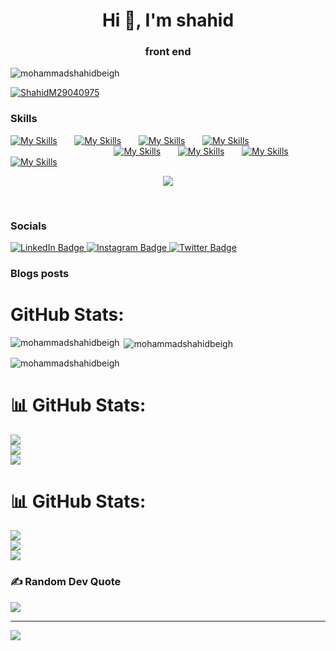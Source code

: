 
<h1 align="center">Hi 👋, I'm shahid</h1>
<h3 align="center">front end</h3>

<p align="left"> <img src="https://komarev.com/ghpvc/?username=mohammadshahidbeigh&label=Profile%20views&color=0e75b6&style=flat" alt="mohammadshahidbeigh" /> </p>
<p align="left"> <a href="https://twitter.com/shahidm29040975" target="blank"><img src="https://img.shields.io/twitter/follow/shahidm29040975?logo=twitter&style=for-the-badge" alt="ShahidM29040975" /></a>
</p>
                                                                                                                                                                                                     
### Skills
[![My Skills](https://skillicons.dev/icons?i=html,css)](https://skillicons.dev) &nbsp;&nbsp;&nbsp;&nbsp;&nbsp; [![My Skills](https://skillicons.dev/icons?i=js,ts)](https://skillicons.dev) &nbsp;&nbsp;&nbsp;&nbsp;&nbsp; [![My Skills](https://skillicons.dev/icons?i=react,rxjs,redux)](https://skillicons.dev) &nbsp;&nbsp;&nbsp;&nbsp;&nbsp; [![My Skills](https://skillicons.dev/icons?i=next,remix)](https://skillicons.dev) &nbsp;&nbsp;&nbsp;&nbsp;&nbsp;  &nbsp;&nbsp;&nbsp;&nbsp;&nbsp;  &nbsp;&nbsp;&nbsp;&nbsp;&nbsp; &nbsp;&nbsp;&nbsp;&nbsp;&nbsp; &nbsp;&nbsp;&nbsp;&nbsp;&nbsp; &nbsp;&nbsp;&nbsp;&nbsp;&nbsp; &nbsp;&nbsp;&nbsp;&nbsp;&nbsp; &nbsp;&nbsp;&nbsp;&nbsp;&nbsp;  &nbsp;&nbsp;&nbsp;&nbsp;&nbsp; &nbsp;&nbsp;&nbsp;&nbsp;&nbsp; &nbsp;&nbsp;&nbsp;&nbsp;&nbsp; &nbsp;&nbsp;&nbsp;&nbsp;&nbsp;  [![My Skills](https://skillicons.dev/icons?i=tailwind,scss)](https://skillicons.dev) &nbsp;&nbsp;&nbsp;&nbsp;&nbsp; [![My Skills](https://skillicons.dev/icons?i=materialui,threejs)](https://skillicons.dev)  &nbsp;&nbsp;&nbsp;&nbsp;&nbsp; [![My Skills](https://skillicons.dev/icons?i=jquery,apollo,jest)](https://skillicons.dev) &nbsp;&nbsp;&nbsp;&nbsp;&nbsp;  [![My Skills](https://skillicons.dev/icons?i=gatsby,astro)](https://skillicons.dev)
<p align="center">
  <a href="https://skillicons.dev">
    <img src="https://skillicons.dev/icons?i=git,github,vscode,vite,netlify,vercel" />
  </a>
</p>
<br/>

### Socials

<div id="badges">
  <a href="https://www.linkedin.com/in/mohammad-shahid-beigh/">
    <img src="https://img.shields.io/badge/LinkedIn-blue?style=for-the-badge&logo=linkedin&logoColor=white" alt="LinkedIn Badge"/>
  </a>
  <a href="https://www.instagram.com/shahidmajeed_?igsh=dzVjMWozN3VheGQ2">
    <img src="https://img.shields.io/badge/Instagram-darkred?style=for-the-badge&logo=instagram&logoColor=white" alt="Instagram Badge"/>
  </a>
  <a href="https://x.com/ShahidM29040975?t=yHwKObUdCDXJX2NYeSJ4eA&s=08">
    <img src="https://img.shields.io/badge/Twitter-blue?style=for-the-badge&logo=twitter&logoColor=white" alt="Twitter Badge"/>
  </a>
</div>

### Blogs posts
<!-- BLOG-POST-LIST:START -->
<!-- BLOG-POST-LIST:END -->

#  GitHub Stats:
<p><img align="left" src="https://github-readme-stats.vercel.app/api/top-langs?username=mohammadshahidbeigh&theme=radical&hide_border=true&include_all_commits=true&count_private=true" alt="mohammadshahidbeigh" /></p>

<p>&nbsp;<img align="center" src="https://github-readme-stats.vercel.app/api?username=mohammadshahidbeigh&show_icons=true&locale=en" alt="mohammadshahidbeigh" /></p>

<p><img align="center" src="https://github-readme-streak-stats.herokuapp.com/?user=mohammadshahidbeigh&" alt="mohammadshahidbeigh" /></p>


# 📊 GitHub Stats:
![](https://github-readme-stats.vercel.app/api?username=mohammadshahidbeigh&theme=radical&hide_border=true&include_all_commits=true&count_private=true)<br/>
![](https://github-readme-streak-stats.herokuapp.com/?user=mohammadshahidbeigh&theme=radical&hide_border=true)<br/>
![](https://github-readme-stats.vercel.app/api/top-langs/?username=mohammadshahidbeigh&theme=radical&hide_border=true&include_all_commits=true&count_private=true&layout=compact)

<!-- Proudly created with GPRM ( https://gprm.itsvg.in ) -->

# 📊 GitHub Stats:
![](https://github-readme-stats.vercel.app/api?username=mohammadshahidbeigh&theme=radical&hide_border=true&include_all_commits=false&count_private=true)<br/>
![](https://github-readme-streak-stats.herokuapp.com/?user=mohammadshahidbeigh&theme=radical&hide_border=true)<br/>
![](https://github-readme-stats.vercel.app/api/top-langs/?username=mohammadshahidbeigh&theme=radical&hide_border=true&include_all_commits=false&count_private=true&layout=compact)

### ✍️ Random Dev Quote
![](https://quotes-github-readme.vercel.app/api?type=horizontal&theme=radical)

---
[![](https://visitcount.itsvg.in/api?id=mohammadshahidbeigh&icon=0&color=0)](https://visitcount.itsvg.in)

<!-- Proudly created with GPRM ( https://gprm.itsvg.in ) -->
